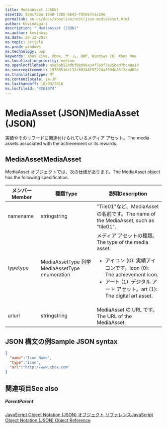 ```yaml
---
title: MediaAsset (JSON)
assetID: 858c720a-1648-738b-bb43-f050e7cac19e
permalink: en-us/docs/xboxlive/rest/json-mediaasset.html
author: KevinAsgari
description: " MediaAsset (JSON)"
ms.author: kevinasg
ms.date: 20-12-2017
ms.topic: article
ms.prod: windows
ms.technology: uwp
keywords: Xbox Live, Xbox, ゲーム, UWP, Windows 10, Xbox One
ms.localizationpriority: medium
ms.openlocfilehash: a5a56b524dbf88d96a34f769f7a25bed7bca8a1d
ms.sourcegitcommit: 1938851dc132c60348f9722daf994b86f2ead09e
ms.translationtype: MT
ms.contentlocale: ja-JP
ms.lasthandoff: 10/03/2018
ms.locfileid: "4261074"
---
```

# <a name="mediaasset-json"></a><span data-ttu-id="8017d-104">MediaAsset (JSON)</span><span class="sxs-lookup"><span data-stu-id="8017d-104">MediaAsset (JSON)</span></span>
<span data-ttu-id="8017d-105">実績やそのリワードに関連付けられているメディア アセット。</span><span class="sxs-lookup"><span data-stu-id="8017d-105">The media assets associated with the achievement or its rewards.</span></span>
<a id="ID4EN"></a>


## <a name="mediaasset"></a><span data-ttu-id="8017d-106">MediaAsset</span><span class="sxs-lookup"><span data-stu-id="8017d-106">MediaAsset</span></span>

<span data-ttu-id="8017d-107">MediaAsset オブジェクトでは、次の仕様があります。</span><span class="sxs-lookup"><span data-stu-id="8017d-107">The MediaAsset object has the following specification.</span></span>

| <span data-ttu-id="8017d-108">メンバー</span><span class="sxs-lookup"><span data-stu-id="8017d-108">Member</span></span>| <span data-ttu-id="8017d-109">種類</span><span class="sxs-lookup"><span data-stu-id="8017d-109">Type</span></span>| <span data-ttu-id="8017d-110">説明</span><span class="sxs-lookup"><span data-stu-id="8017d-110">Description</span></span>|
| --- | --- | --- |
| <span data-ttu-id="8017d-111">name</span><span class="sxs-lookup"><span data-stu-id="8017d-111">name</span></span>| <span data-ttu-id="8017d-112">string</span><span class="sxs-lookup"><span data-stu-id="8017d-112">string</span></span>| <span data-ttu-id="8017d-113">"Tile01"など、MediaAsset の名前です。</span><span class="sxs-lookup"><span data-stu-id="8017d-113">The name of the MediaAsset, such as "tile01".</span></span>|
| <span data-ttu-id="8017d-114">type</span><span class="sxs-lookup"><span data-stu-id="8017d-114">type</span></span>| <span data-ttu-id="8017d-115">MediaAssetType 列挙</span><span class="sxs-lookup"><span data-stu-id="8017d-115">MediaAssetType enumeration</span></span>| <span data-ttu-id="8017d-116">メディア アセットの種類。</span><span class="sxs-lookup"><span data-stu-id="8017d-116">The type of the media asset:</span></span> <ul><li><span data-ttu-id="8017d-117">アイコン (0): 実績アイコンです。</span><span class="sxs-lookup"><span data-stu-id="8017d-117">icon (0): The achievement icon.</span></span></li><li><span data-ttu-id="8017d-118">アート (1): デジタル アート アセット。</span><span class="sxs-lookup"><span data-stu-id="8017d-118">art (1): The digital art asset.</span></span></li></ul> | 
| <span data-ttu-id="8017d-119">url</span><span class="sxs-lookup"><span data-stu-id="8017d-119">url</span></span>| <span data-ttu-id="8017d-120">string</span><span class="sxs-lookup"><span data-stu-id="8017d-120">string</span></span>| <span data-ttu-id="8017d-121">MediaAsset の URL です。</span><span class="sxs-lookup"><span data-stu-id="8017d-121">The URL of the MediaAsset.</span></span>|

<a id="ID4EFC"></a>


## <a name="sample-json-syntax"></a><span data-ttu-id="8017d-122">JSON 構文の例</span><span class="sxs-lookup"><span data-stu-id="8017d-122">Sample JSON syntax</span></span>


```json
{
  "name":"Icon Name",
  "type":"Icon",
  "url":"http://www.xbox.com"
}

```


<a id="ID4EOC"></a>


## <a name="see-also"></a><span data-ttu-id="8017d-123">関連項目</span><span class="sxs-lookup"><span data-stu-id="8017d-123">See also</span></span>

<a id="ID4EQC"></a>


##### <a name="parent"></a><span data-ttu-id="8017d-124">Parent</span><span class="sxs-lookup"><span data-stu-id="8017d-124">Parent</span></span>

[<span data-ttu-id="8017d-125">JavaScript Object Notation (JSON) オブジェクト リファレンス</span><span class="sxs-lookup"><span data-stu-id="8017d-125">JavaScript Object Notation (JSON) Object Reference</span></span>](atoc-xboxlivews-reference-json.md)
